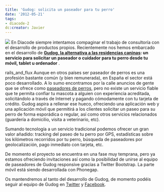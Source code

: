 ```yaml
---
title: 'Gudog: solicita un paseador para tu perro'
date: '2012-05-21'
tags:
- diacode-2
dc:creator: Javier
---
```


[![](http://blog.diacode.com/wp-content/uploads/2012/05/gudog_snapshot.png)](https://gudog.com)
En Diacode siempre intentamos compaginar el trabajo de consultoría con el desarrollo de productos propios. Recientemente nos hemos embarcado en el desarrollo de 
**[Gudog, la alternativa a las residencias caninas](https://gudog.com): un servicio para solicitar un paseador o cuidador para tu perro desde tu móvil, tablet u ordenador**
.

rails_and_flux
Aunque en otros países ser paseador de perros es una profesión bastante común (y bien remunerada), en España el sector está poco desarrollado. A lo sumo encontramos por la calle anuncios de gente que se ofrece como 
[paseadores de perros](https://gudog.com), pero no existe un servicio fiable que te permita confiar tu mascota a alguien con experiencia acreditada, solicitándolo a través de Internet y pagando cómodamente con tu tarjeta de crédito. Gudog aspira a rellenar ese hueco, ofreciendo una aplicación web y una aplicación móvil que permitirá a los clientes solicitar un paseo para su perro de forma esporádica o regular, así como otros servicios relacionados (guardería a domicilio, visita a veterinario, etc).

Sumando tecnología a un servicio tradicional podemos ofrecer un gran valor añadido: tracking del paseo de tu perro por GPS, estadísticas sobre los kilómetros recorridos por tu perro, búsqueda de paseadores por geolocalización, pago inmediato con tarjeta, etc.

De momento el proyecto se encuentra en una fase muy temprana, pero ya estamos ofreciendo invitaciones así como la posibilidad de unirse al equipo de paseadores de Gudog
responsive gracias a Twitter Bootstrap. La parte móvil está siendo desarrollada con Phonegap.

Os mantendremos al tanto del desarrollo de Gudog, de momento podéis seguir al equipo de Gudog en 
[Twitter](http://twitter.com/gudog_es) y 
[Facebook](http://www.facebook.com/gudog.es).

